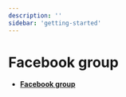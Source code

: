 ```yaml
---
description: ''
sidebar: 'getting-started'
---
```


# Facebook group

- **[Facebook group](https://www.facebook.com/groups/uenginebpm/)**
